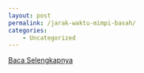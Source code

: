 ```yaml
---
layout: post
permalink: /jarak-waktu-mimpi-basah/
categories:
    - Uncategorized
---
```


[Baca Selengkapnya](/02)